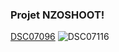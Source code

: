 ### Projet NZOSHOOT!
[DSC07096](https://user-images.githubusercontent.com/63260058/171858254-a9666fc5-b144-426c-b41d-cf836fa759d6.JPG)
![DSC07116](https://user-images.githubusercontent.com/63260058/171858258-007d2060-e6f1-424d-94ee-b36e5d7f457a.JPG)
